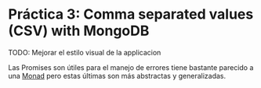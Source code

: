 # Práctica 3: Comma separated values (CSV) with MongoDB

TODO: Mejorar el estilo visual de la applicacion

Las Promises son útiles para el manejo de errores tiene bastante parecido a
una [Monad](https://en.wikipedia.org/wiki/Monad_(functional_programming)) pero
estas últimas son más abstractas y generalizadas.

